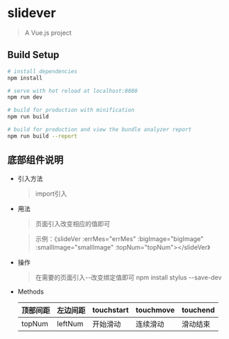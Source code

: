 # slidever

> A Vue.js project

## Build Setup

``` bash
# install dependencies
npm install

# serve with hot reload at localhost:8080
npm run dev

# build for production with minification
npm run build

# build for production and view the bundle analyzer report
npm run build --report
```
## 底部组件说明
 * 引入方法
   > import引入
 * 用法
   > 页面引入改变相应的值即可
   
   > 示例：《slideVer :errMes="errMes" :bigImage="bigImage" :smallImage="smallImage" :topNum="topNum"></slideVer》
 * 操作
   > 在需要的页面引入--改变绑定值即可
   > npm install stylus --save-dev
 * Methods
   >
    顶部间距  | 左边间距  | touchstart | touchmove | touchend
    ---- | ----- | ------ | ------ | ------ |
    topNum  | leftNum | 开始滑动 | 连续滑动 | 滑动结束

